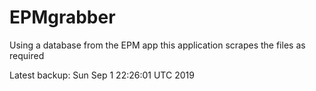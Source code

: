 # EPMgrabber
Using a database from the EPM app this application scrapes the files as required


Latest backup: Sun Sep 1 22:26:01 UTC 2019
